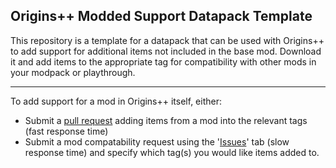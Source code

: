 ## Origins++ Modded Support Datapack Template
This repository is a template for a datapack that can be used with Origins++ to add support for additional items not included in the base mod. Download it and add items to the appropriate tag for compatibility with other mods in your modpack or playthrough.
***
To add support for a mod in Origins++ itself, either:
- Submit a [pull request](https://github.com/QuantumXenon/origins-plus-plus-modded-support/pulls) adding items from a mod into the relevant tags (fast response time)
- Submit a mod compatability request using the '[Issues](https://github.com/QuantumXenon/origins-plus-plus-modded-support/issues)' tab (slow response time) and specify which tag(s) you would like items added to.

